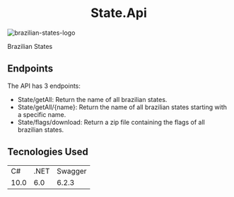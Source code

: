  <h1 align="center">State.Api</h1>

![brazilian-states-logo](https://user-images.githubusercontent.com/25781203/140656946-9dfbb23c-d47f-45fd-8f5b-b63a2656c0d0.jpg)

Brazilian States

## Endpoints
The API has 3 endpoints:

+ State/getAll: Return the name of all brazilian states.
+ State/getAll/{name}: Return the name of all brazilian states starting with a specific name.
+ State/flags/download: Return a zip file containing the flags of all brazilian states.

## Tecnologies Used

<table>
  <tr>
     <td>C#</td>  
     <td>.NET</td>  
     <td>Swagger</td>  
  </tr>
  <tr>
     <td>10.0</td>  
     <td>6.0</td> 
     <td>6.2.3</td>  
  </tr>
</table>
